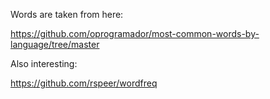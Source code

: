 Words are taken from here:

https://github.com/oprogramador/most-common-words-by-language/tree/master


Also interesting:

https://github.com/rspeer/wordfreq
